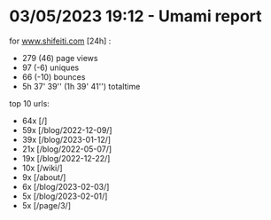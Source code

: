 # 03/05/2023 19:12 - Umami report
for www.shifeiti.com [24h] :

 - 279 (46) page views
 - 97 (-6) uniques
 - 66 (-10) bounces
 - 5h 37' 39'' (1h 39' 41'') totaltime


top 10 urls:
 - 64x [/]
 - 59x [/blog/2022-12-09/]
 - 39x [/blog/2023-01-12/]
 - 21x [/blog/2022-05-07/]
 - 19x [/blog/2022-12-22/]
 - 10x [/wiki/]
 - 9x [/about/]
 - 6x [/blog/2023-02-03/]
 - 5x [/blog/2023-02-01/]
 - 5x [/page/3/]


